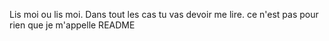 Lis moi ou lis moi. Dans tout les cas tu vas devoir me lire. ce n'est pas pour rien que je m'appelle README
